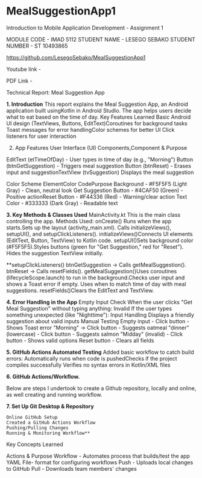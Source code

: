 # MealSuggestionApp1
Introduction to Mobile Application Development - Assignment 1

MODULE CODE - IMAD 5112
STUDENT NAME - LESEGO SEBAKO
STUDENT NUMBER - ST 10493865


https://github.com/LesegoSebako/MealSuggestionApp1

Youtube link - 

PDF Link - 

Technical Report: Meal Suggestion App

**1. Introduction**
This report explains the Meal Suggestion App, an Android application built usingKotlin in Android Studio. The app helps users decide what to eat based on the time
of day.
Key Features Learned
Basic Android UI design (TextViews, Buttons, EditText)Coroutines for background tasks
Toast messages for error handlingColor schemes for better UI
Click listeners for user interaction

2. App Features
User Interface (UI) Components,Component & Purpose

EditText (etTimeOfDay) - User types in time of day (e.g., "Morning")
Button (btnGetSuggestion) - Triggers meal suggestion
Button (btnReset) - Erases input and suggestionTextView (tvSuggestion) Displays the meal suggestion

Color Scheme
ElementColor CodePurpose
Background - #F5F5F5 (Light Gray) - Clean, neutral look
Get Suggestion Button - #4CAF50 (Green) - Positive actionReset Button - #F44336 (Red) - Warning/clear action
Text Color - #333333 (Dark Gray) - Readable text

**3. Key Methods & Classes Used**
MainActivity.kt
This is the main class controlling the app.
Methods Used:
onCreate() Runs when the app starts.Sets up the layout (activity_main.xml).
Calls initializeViews(), setupUI(), and setupClickListeners().
initializeViews()Connects UI elements (EditText, Button, TextView) to Kotlin code.
setupUI()Sets background color (#F5F5F5).Styles buttons (green for "Get Suggestion," red for "Reset").
Hides the suggestion TextView initially.

**setupClickListeners() btnGetSuggestion → Calls getMealSuggestion().
btnReset → Calls resetFields().
getMealSuggestion()Uses coroutines (lifecycleScope.launch) to run in the background.Checks user input and shows a Toast error if empty.
Uses when to match time of day with meal suggestions.
resetFields()Clears the EditText and TextView.

**4. Error Handling in the App**
Empty Input Check
When the user clicks "Get Meal Suggestion" without typing anything:
Invalid If the user types something unexpected (like "Nighttime"): Input Handling
Displays a friendly suggestion about valid inputs
Manual Testing
Empty input - Click button - Shows Toast error
"Morning" → Click button - Suggests oatmeal
"dinner" (lowercase) - Click button - Suggests salmon
"Midday" (invalid) - Click button - Shows valid options
Reset button - Clears all fields

**5. GitHub Actions Automated Testing**
Added basic workflow to catch build errors:
Automatically runs when code is pushedChecks if the project compiles successfully
Verifies no syntax errors in Kotlin/XML files

**6. GitHub Actions/Workflow.**

Below are steps I undertook to create a Github repository, locally and online, as
well creating and running workflow.

**7. Set Up Git Desktop & Repository**

    Online GitHub Setup
    Created a GitHub Actions Workflow
    Pushing/Pulling Changes
    Running & Monitoring Workflow**

Key Concepts Learned

Actions & Purpose
Workflow - Automates process that builds/test the app
YAML File- format for configuring workflows
Push - Uploads local changes to GitHub
Pull - Downloads team members' changes
